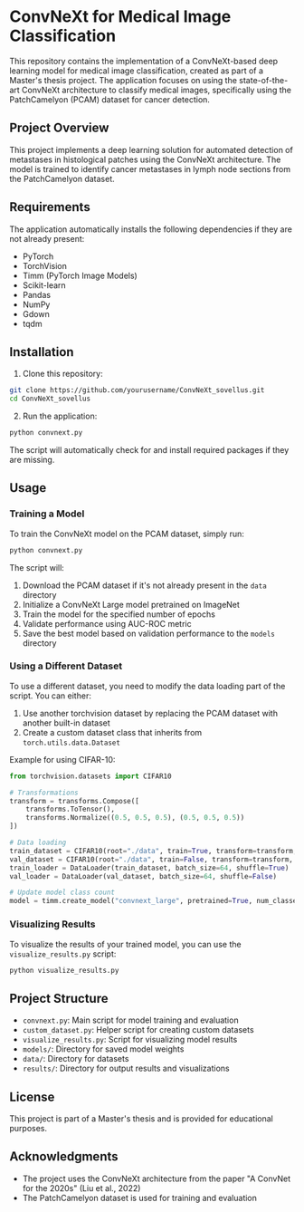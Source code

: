 # ConvNeXt for Medical Image Classification

This repository contains the implementation of a ConvNeXt-based deep learning model for medical image classification, created as part of a Master's thesis project. The application focuses on using the state-of-the-art ConvNeXt architecture to classify medical images, specifically using the PatchCamelyon (PCAM) dataset for cancer detection.

## Project Overview

This project implements a deep learning solution for automated detection of metastases in histological patches using the ConvNeXt architecture. The model is trained to identify cancer metastases in lymph node sections from the PatchCamelyon dataset.

## Requirements

The application automatically installs the following dependencies if they are not already present:
- PyTorch
- TorchVision
- Timm (PyTorch Image Models)
- Scikit-learn
- Pandas
- NumPy
- Gdown
- tqdm

## Installation

1. Clone this repository:
```bash
git clone https://github.com/yourusername/ConvNeXt_sovellus.git
cd ConvNeXt_sovellus
```

2. Run the application:
```bash
python convnext.py
```

The script will automatically check for and install required packages if they are missing.

## Usage

### Training a Model

To train the ConvNeXt model on the PCAM dataset, simply run:
```bash
python convnext.py
```

The script will:
1. Download the PCAM dataset if it's not already present in the `data` directory
2. Initialize a ConvNeXt Large model pretrained on ImageNet
3. Train the model for the specified number of epochs
4. Validate performance using AUC-ROC metric
5. Save the best model based on validation performance to the `models` directory

### Using a Different Dataset

To use a different dataset, you need to modify the data loading part of the script. You can either:

1. Use another torchvision dataset by replacing the PCAM dataset with another built-in dataset
2. Create a custom dataset class that inherits from `torch.utils.data.Dataset`

Example for using CIFAR-10:
```python
from torchvision.datasets import CIFAR10

# Transformations
transform = transforms.Compose([
    transforms.ToTensor(),
    transforms.Normalize((0.5, 0.5, 0.5), (0.5, 0.5, 0.5))
])

# Data loading
train_dataset = CIFAR10(root="./data", train=True, transform=transform, download=True)
val_dataset = CIFAR10(root="./data", train=False, transform=transform, download=True)
train_loader = DataLoader(train_dataset, batch_size=64, shuffle=True)
val_loader = DataLoader(val_dataset, batch_size=64, shuffle=False)

# Update model class count
model = timm.create_model("convnext_large", pretrained=True, num_classes=10)
```

### Visualizing Results

To visualize the results of your trained model, you can use the `visualize_results.py` script:
```bash
python visualize_results.py
```

## Project Structure

- `convnext.py`: Main script for model training and evaluation
- `custom_dataset.py`: Helper script for creating custom datasets
- `visualize_results.py`: Script for visualizing model results
- `models/`: Directory for saved model weights
- `data/`: Directory for datasets
- `results/`: Directory for output results and visualizations

## License

This project is part of a Master's thesis and is provided for educational purposes.

## Acknowledgments

- The project uses the ConvNeXt architecture from the paper "A ConvNet for the 2020s" (Liu et al., 2022)
- The PatchCamelyon dataset is used for training and evaluation
